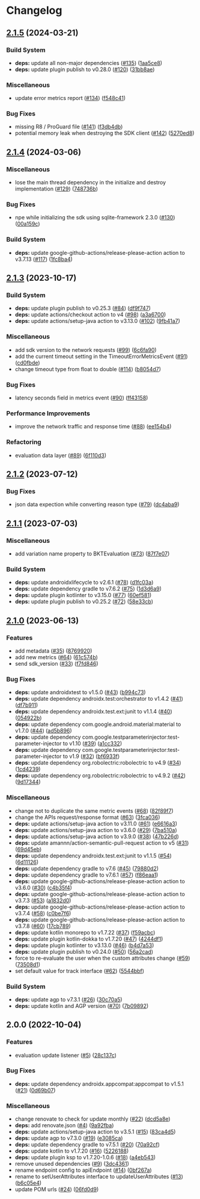 # Changelog

## [2.1.5](https://github.com/bucketeer-io/android-client-sdk/compare/v2.1.4...v2.1.5) (2024-03-21)


### Build System

* **deps:** update all non-major dependencies ([#135](https://github.com/bucketeer-io/android-client-sdk/issues/135)) ([1aa5ce8](https://github.com/bucketeer-io/android-client-sdk/commit/1aa5ce841b91bbf2068a266bd8e9cf9ed49bf248))
* **deps:** update plugin publish to v0.28.0 ([#120](https://github.com/bucketeer-io/android-client-sdk/issues/120)) ([31bb8ae](https://github.com/bucketeer-io/android-client-sdk/commit/31bb8ae17f18609853d1f957f8242effe80d94c3))


### Miscellaneous

* update error metrics report ([#134](https://github.com/bucketeer-io/android-client-sdk/issues/134)) ([f548c41](https://github.com/bucketeer-io/android-client-sdk/commit/f548c41fcff45317c53b6a6aaf6bad871b8db6f8))


### Bug Fixes

* missing R8 / ProGuard file ([#141](https://github.com/bucketeer-io/android-client-sdk/issues/141)) ([f3db4db](https://github.com/bucketeer-io/android-client-sdk/commit/f3db4db89b17ca46fc0392fa663eee05ee41e33f))
* potential memory leak when destroying the SDK client ([#142](https://github.com/bucketeer-io/android-client-sdk/issues/142)) ([5270ed8](https://github.com/bucketeer-io/android-client-sdk/commit/5270ed8f55dee3ef46c3ee9d2931c36525fb88d9))

## [2.1.4](https://github.com/bucketeer-io/android-client-sdk/compare/v2.1.3...v2.1.4) (2024-03-06)

### Miscellaneous

- lose the main thread dependency in the initialize and destroy implementation ([#129](https://github.com/bucketeer-io/android-client-sdk/issues/129)) ([748736b](https://github.com/bucketeer-io/android-client-sdk/commit/748736b07ccbd5c478a4ecd2876f2be6667ff56c))

### Bug Fixes

- npe while initializing the sdk using sqlite-framework 2.3.0 ([#130](https://github.com/bucketeer-io/android-client-sdk/issues/130)) ([00a159c](https://github.com/bucketeer-io/android-client-sdk/commit/00a159ca190ca6718c14218d6814be7444ea760f))

### Build System

- **deps:** update google-github-actions/release-please-action action to v3.7.13 ([#117](https://github.com/bucketeer-io/android-client-sdk/issues/117)) ([1fc8ba4](https://github.com/bucketeer-io/android-client-sdk/commit/1fc8ba4931f6a0c6e9194a4125b474d3b20cb59d))

## [2.1.3](https://github.com/bucketeer-io/android-client-sdk/compare/v2.1.2...v2.1.3) (2023-10-17)

### Build System

- **deps:** update plugin publish to v0.25.3 ([#84](https://github.com/bucketeer-io/android-client-sdk/issues/84)) ([df9f747](https://github.com/bucketeer-io/android-client-sdk/commit/df9f74760fd182735237f7d6c45cebe9d3444117))
- **deps:** update actions/checkout action to v4 ([#98](https://github.com/bucketeer-io/android-client-sdk/issues/98)) ([a3a6700](https://github.com/bucketeer-io/android-client-sdk/commit/a3a6700a6160659685b7e901e9b062cf5f8b368d))
- **deps:** update actions/setup-java action to v3.13.0 ([#102](https://github.com/bucketeer-io/android-client-sdk/issues/102)) ([9fb41a7](https://github.com/bucketeer-io/android-client-sdk/commit/9fb41a7819bf145addb96f7c301531f01b0dbfb4))

### Miscellaneous

- add sdk version to the network requests ([#99](https://github.com/bucketeer-io/android-client-sdk/issues/99)) ([6c6fa90](https://github.com/bucketeer-io/android-client-sdk/commit/6c6fa90b8df78800a45ffeb3db990ba72f7aac38))
- add the current timeout setting in the TimeoutErrorMetricsEvent ([#91](https://github.com/bucketeer-io/android-client-sdk/issues/91)) ([cd0fbde](https://github.com/bucketeer-io/android-client-sdk/commit/cd0fbde4d5697ad981fa9a1dd0cca6bd54872e00))
- change timeout type from float to double ([#114](https://github.com/bucketeer-io/android-client-sdk/issues/114)) ([b8054d7](https://github.com/bucketeer-io/android-client-sdk/commit/b8054d7134b3f597c1b45d9da726dd615ee46092))

### Bug Fixes

- latency seconds field in metrics event ([#90](https://github.com/bucketeer-io/android-client-sdk/issues/90)) ([ff43158](https://github.com/bucketeer-io/android-client-sdk/commit/ff43158ee84541a4184d1787023214bb047d0b75))

### Performance Improvements

- improve the network traffic and response time ([#88](https://github.com/bucketeer-io/android-client-sdk/issues/88)) ([ee154b4](https://github.com/bucketeer-io/android-client-sdk/commit/ee154b49f3e9cea7d71cf12bdf5c5982b7fd5131))

### Refactoring

- evaluation data layer ([#89](https://github.com/bucketeer-io/android-client-sdk/issues/89)) ([6f110d3](https://github.com/bucketeer-io/android-client-sdk/commit/6f110d36f323137f4a9956980c39646f6df6df76))

## [2.1.2](https://github.com/bucketeer-io/android-client-sdk/compare/v2.1.1...v2.1.2) (2023-07-12)

### Bug Fixes

- json data expection while converting reason type ([#79](https://github.com/bucketeer-io/android-client-sdk/issues/79)) ([dc4aba9](https://github.com/bucketeer-io/android-client-sdk/commit/dc4aba9a4c0671bc990f211f5bdbb1a209c118d6))

## [2.1.1](https://github.com/bucketeer-io/android-client-sdk/compare/v2.1.0...v2.1.1) (2023-07-03)

### Miscellaneous

- add variation name property to BKTEvaluation ([#73](https://github.com/bucketeer-io/android-client-sdk/issues/73)) ([87f7e07](https://github.com/bucketeer-io/android-client-sdk/commit/87f7e07e14a13dd40ac5d8fe9a39685912a8eedb))

### Build System

- **deps:** update androidxlifecycle to v2.6.1 ([#78](https://github.com/bucketeer-io/android-client-sdk/issues/78)) ([d1fc03a](https://github.com/bucketeer-io/android-client-sdk/commit/d1fc03adf09ad482ff07ecf9ef1e662e48fcb479))
- **deps:** update dependency gradle to v7.6.2 ([#75](https://github.com/bucketeer-io/android-client-sdk/issues/75)) ([1d3d6a9](https://github.com/bucketeer-io/android-client-sdk/commit/1d3d6a97f58eef5157e8c1c2b118deed4b6f756a))
- **deps:** update plugin kotlinter to v3.15.0 ([#77](https://github.com/bucketeer-io/android-client-sdk/issues/77)) ([60ef581](https://github.com/bucketeer-io/android-client-sdk/commit/60ef581f85c664cea660b7deb2619f1816558b47))
- **deps:** update plugin publish to v0.25.2 ([#72](https://github.com/bucketeer-io/android-client-sdk/issues/72)) ([58e33cb](https://github.com/bucketeer-io/android-client-sdk/commit/58e33cb6bc8b94b30bec91c7bb8a61023a9bee8e))

## [2.1.0](https://github.com/bucketeer-io/android-client-sdk/compare/v2.0.0...v2.1.0) (2023-06-13)

### Features

- add metadata ([#35](https://github.com/bucketeer-io/android-client-sdk/issues/35)) ([8769920](https://github.com/bucketeer-io/android-client-sdk/commit/8769920d0c2bf4be34f37fadc1fcc152d3140846))
- add new metrics ([#64](https://github.com/bucketeer-io/android-client-sdk/issues/64)) ([61c574b](https://github.com/bucketeer-io/android-client-sdk/commit/61c574bce617577f18ca3656a73b4f9c1ebbb674))
- send sdk_version ([#33](https://github.com/bucketeer-io/android-client-sdk/issues/33)) ([f7fd846](https://github.com/bucketeer-io/android-client-sdk/commit/f7fd846b4821bb93564969a3117cef060a371306))

### Bug Fixes

- **deps:** update androidxtest to v1.5.0 ([#43](https://github.com/bucketeer-io/android-client-sdk/issues/43)) ([b994c73](https://github.com/bucketeer-io/android-client-sdk/commit/b994c7312cdf35941304b2d4cc8a637538adcb0e))
- **deps:** update dependency androidx.test:orchestrator to v1.4.2 ([#41](https://github.com/bucketeer-io/android-client-sdk/issues/41)) ([df7b911](https://github.com/bucketeer-io/android-client-sdk/commit/df7b91185ff0ef53bb87eea6cccbcad4ab7fbe3b))
- **deps:** update dependency androidx.test.ext:junit to v1.1.4 ([#40](https://github.com/bucketeer-io/android-client-sdk/issues/40)) ([054922b](https://github.com/bucketeer-io/android-client-sdk/commit/054922bf0d137526687ce071cb6077c200a81033))
- **deps:** update dependency com.google.android.material:material to v1.7.0 ([#44](https://github.com/bucketeer-io/android-client-sdk/issues/44)) ([ad5b896](https://github.com/bucketeer-io/android-client-sdk/commit/ad5b8962a81ffd2cc7f6c14125748a32395ed0a1))
- **deps:** update dependency com.google.testparameterinjector:test-parameter-injector to v1.10 ([#39](https://github.com/bucketeer-io/android-client-sdk/issues/39)) ([a1cc332](https://github.com/bucketeer-io/android-client-sdk/commit/a1cc3322d685bcf1de93e9b5513f816944aed7f1))
- **deps:** update dependency com.google.testparameterinjector:test-parameter-injector to v1.9 ([#32](https://github.com/bucketeer-io/android-client-sdk/issues/32)) ([bf6933f](https://github.com/bucketeer-io/android-client-sdk/commit/bf6933f46bd17e2bca6888960f47fcf74003dbef))
- **deps:** update dependency org.robolectric:robolectric to v4.9 ([#34](https://github.com/bucketeer-io/android-client-sdk/issues/34)) ([1cd4239](https://github.com/bucketeer-io/android-client-sdk/commit/1cd4239ba36f7f7db3b8e5bf2e7a6767d1dd528b))
- **deps:** update dependency org.robolectric:robolectric to v4.9.2 ([#42](https://github.com/bucketeer-io/android-client-sdk/issues/42)) ([9d17344](https://github.com/bucketeer-io/android-client-sdk/commit/9d1734432ff496dbccd4fc4866346794760f828b))

### Miscellaneous

- change not to duplicate the same metric events ([#68](https://github.com/bucketeer-io/android-client-sdk/issues/68)) ([82f89f7](https://github.com/bucketeer-io/android-client-sdk/commit/82f89f7cebca9972a5e76b25308722f65f9680c7))
- change the APIs request/response format ([#63](https://github.com/bucketeer-io/android-client-sdk/issues/63)) ([3fca036](https://github.com/bucketeer-io/android-client-sdk/commit/3fca0362e03e0fd6f49f7b811ce461a64946bc8d))
- **deps:** update actions/setup-java action to v3.11.0 ([#61](https://github.com/bucketeer-io/android-client-sdk/issues/61)) ([e6616a3](https://github.com/bucketeer-io/android-client-sdk/commit/e6616a36e83d5165496920da434853d734a6d8aa))
- **deps:** update actions/setup-java action to v3.6.0 ([#29](https://github.com/bucketeer-io/android-client-sdk/issues/29)) ([7ba510a](https://github.com/bucketeer-io/android-client-sdk/commit/7ba510ae1c8a4126dab95185317cde14383baeb8))
- **deps:** update actions/setup-java action to v3.9.0 ([#38](https://github.com/bucketeer-io/android-client-sdk/issues/38)) ([47b226d](https://github.com/bucketeer-io/android-client-sdk/commit/47b226d74859d162b2fa3447c15653705b89bb53))
- **deps:** update amannn/action-semantic-pull-request action to v5 ([#31](https://github.com/bucketeer-io/android-client-sdk/issues/31)) ([69d45eb](https://github.com/bucketeer-io/android-client-sdk/commit/69d45ebcb7e6888800e3a3e1e294d1385e32a128))
- **deps:** update dependency androidx.test.ext:junit to v1.1.5 ([#54](https://github.com/bucketeer-io/android-client-sdk/issues/54)) ([6d11126](https://github.com/bucketeer-io/android-client-sdk/commit/6d111260ca9a9ff79465de96265ea634c38f7376))
- **deps:** update dependency gradle to v7.6 ([#45](https://github.com/bucketeer-io/android-client-sdk/issues/45)) ([79880d2](https://github.com/bucketeer-io/android-client-sdk/commit/79880d25ca09a42c58d0715e0e65441309324deb))
- **deps:** update dependency gradle to v7.6.1 ([#57](https://github.com/bucketeer-io/android-client-sdk/issues/57)) ([f86eaa1](https://github.com/bucketeer-io/android-client-sdk/commit/f86eaa1fb6735bce434fa3218a8ed8c7cfaad3f6))
- **deps:** update google-github-actions/release-please-action action to v3.6.0 ([#30](https://github.com/bucketeer-io/android-client-sdk/issues/30)) ([c4b35f4](https://github.com/bucketeer-io/android-client-sdk/commit/c4b35f49bc98c37e4f83e14dbfc6abfb6e8a6646))
- **deps:** update google-github-actions/release-please-action action to v3.7.3 ([#53](https://github.com/bucketeer-io/android-client-sdk/issues/53)) ([a1832d0](https://github.com/bucketeer-io/android-client-sdk/commit/a1832d0cea9b05bd018f0277fa596c3ab0272308))
- **deps:** update google-github-actions/release-please-action action to v3.7.4 ([#58](https://github.com/bucketeer-io/android-client-sdk/issues/58)) ([c0be7f6](https://github.com/bucketeer-io/android-client-sdk/commit/c0be7f69519d4dc53079af277394e5ad1d35e045))
- **deps:** update google-github-actions/release-please-action action to v3.7.8 ([#60](https://github.com/bucketeer-io/android-client-sdk/issues/60)) ([17cb789](https://github.com/bucketeer-io/android-client-sdk/commit/17cb789fd068f637099827374600cf3eb3e6d723))
- **deps:** update kotlin monorepo to v1.7.22 ([#37](https://github.com/bucketeer-io/android-client-sdk/issues/37)) ([f59acbc](https://github.com/bucketeer-io/android-client-sdk/commit/f59acbc4a44d28a361551b399c77dfbe3935b95e))
- **deps:** update plugin kotlin-dokka to v1.7.20 ([#47](https://github.com/bucketeer-io/android-client-sdk/issues/47)) ([4244df1](https://github.com/bucketeer-io/android-client-sdk/commit/4244df110757108a9a9ebab0897a1fd4c67d92ad))
- **deps:** update plugin kotlinter to v3.13.0 ([#46](https://github.com/bucketeer-io/android-client-sdk/issues/46)) ([b4d7a53](https://github.com/bucketeer-io/android-client-sdk/commit/b4d7a532be7b1b7bb74b5fc375ff202a8b941f1c))
- **deps:** update plugin publish to v0.24.0 ([#50](https://github.com/bucketeer-io/android-client-sdk/issues/50)) ([56a2cad](https://github.com/bucketeer-io/android-client-sdk/commit/56a2cad4912fa9dcf1e6b19d8d5acfe1af442df5))
- force to re-evaluate the user when the custom attributes change ([#59](https://github.com/bucketeer-io/android-client-sdk/issues/59)) ([73508d1](https://github.com/bucketeer-io/android-client-sdk/commit/73508d1642da3c6db052f66a7471032aad56c269))
- set default value for track interface ([#62](https://github.com/bucketeer-io/android-client-sdk/issues/62)) ([5544bbf](https://github.com/bucketeer-io/android-client-sdk/commit/5544bbfb5dd127a8d2058f5112734543270b2156))

### Build System

- **deps:** update agp to v7.3.1 ([#26](https://github.com/bucketeer-io/android-client-sdk/issues/26)) ([30c70a5](https://github.com/bucketeer-io/android-client-sdk/commit/30c70a5efde54ebdc8b3652fd5c7a9592b7d707b))
- **deps:** update kotlin and AGP version ([#70](https://github.com/bucketeer-io/android-client-sdk/issues/70)) ([7b09892](https://github.com/bucketeer-io/android-client-sdk/commit/7b0989223acee12ba69402395411139fdd73f044))

## 2.0.0 (2022-10-04)

### Features

- evaluation update listener ([#5](https://github.com/bucketeer-io/android-client-sdk/issues/5)) ([28c137c](https://github.com/bucketeer-io/android-client-sdk/commit/28c137c184053405c759c7e30c912cf27e9fc119))

### Bug Fixes

- **deps:** update dependency androidx.appcompat:appcompat to v1.5.1 ([#21](https://github.com/bucketeer-io/android-client-sdk/issues/21)) ([0d69b07](https://github.com/bucketeer-io/android-client-sdk/commit/0d69b0765c56059bdd809bb6a9f171a8ce4fa3ef))

### Miscellaneous

- change renovate to check for update monthly ([#22](https://github.com/bucketeer-io/android-client-sdk/issues/22)) ([dcd5a8e](https://github.com/bucketeer-io/android-client-sdk/commit/dcd5a8e37d693f17eedf83858d86ca825c1976b8))
- **deps:** add renovate.json ([#4](https://github.com/bucketeer-io/android-client-sdk/issues/4)) ([9a92fba](https://github.com/bucketeer-io/android-client-sdk/commit/9a92fba6c9a6f103589ebd9188958a62455c0298))
- **deps:** update actions/setup-java action to v3.5.1 ([#15](https://github.com/bucketeer-io/android-client-sdk/issues/15)) ([83ca4d5](https://github.com/bucketeer-io/android-client-sdk/commit/83ca4d5cac652f39af2a15c6b26fd956c4af5d73))
- **deps:** update agp to v7.3.0 ([#19](https://github.com/bucketeer-io/android-client-sdk/issues/19)) ([e3085ca](https://github.com/bucketeer-io/android-client-sdk/commit/e3085caa30cfc6a376ac878e4d5967461f9b5552))
- **deps:** update dependency gradle to v7.5.1 ([#20](https://github.com/bucketeer-io/android-client-sdk/issues/20)) ([70a92cf](https://github.com/bucketeer-io/android-client-sdk/commit/70a92cfd4f15eba00b8d4197e317eed343334471))
- **deps:** update kotlin to v1.7.20 ([#16](https://github.com/bucketeer-io/android-client-sdk/issues/16)) ([5226188](https://github.com/bucketeer-io/android-client-sdk/commit/522618823b3196568a44c24caf5914264d064f80))
- **deps:** update plugin ksp to v1.7.20-1.0.6 ([#18](https://github.com/bucketeer-io/android-client-sdk/issues/18)) ([a4eb543](https://github.com/bucketeer-io/android-client-sdk/commit/a4eb543f45722b681084036504ef69ae1a1aa649))
- remove unused dependencies ([#9](https://github.com/bucketeer-io/android-client-sdk/issues/9)) ([3dc4361](https://github.com/bucketeer-io/android-client-sdk/commit/3dc4361839dad1e7ce61c814cd4cf88dd12ce364))
- rename endpoint config to apiEndpoint ([#14](https://github.com/bucketeer-io/android-client-sdk/issues/14)) ([0bf267a](https://github.com/bucketeer-io/android-client-sdk/commit/0bf267a3468a67a2fc48536e64748166903a8203))
- rename to setUserAttributes interface to updateUserAttributes ([#13](https://github.com/bucketeer-io/android-client-sdk/issues/13)) ([b6c05e4](https://github.com/bucketeer-io/android-client-sdk/commit/b6c05e4d5d065eec905f242addb1a1ed3543a256))
- update POM urls ([#24](https://github.com/bucketeer-io/android-client-sdk/issues/24)) ([06fd0d9](https://github.com/bucketeer-io/android-client-sdk/commit/06fd0d91595e26581b9522a8ac04ae5b970a4b03))
